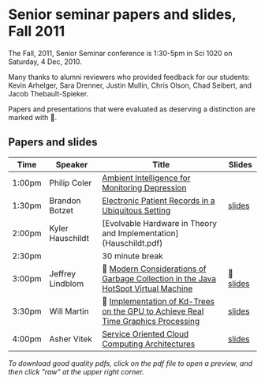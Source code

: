 # Senior seminar papers and slides, Fall 2011

The Fall, 2011, Senior Seminar conference is 1:30-5pm in Sci 1020 on Saturday, 4 Dec, 2010.

Many thanks to alumni reviewers who provided feedback for our students: Kevin Arhelger, Sara Drenner, Justin Mullin, Chris Olson, Chad Seibert, and Jacob Thebault-Spieker.

Papers and presentations that were evaluated as deserving a distinction are marked with 🌟. 

## Papers and slides

| Time | Speaker  | Title       | Slides  |
| -----|----------|-------------|---------|
| 1:00pm | Philip Coler  | [Ambient Intelligence for Monitoring Depression](Coler.pdf) |
| 1:30pm | Brandon Botzet  | [Electronic Patient Records in a Ubiquitous Setting](Botzet.pdf) | [slides](mullinslides.pdf) |
| 2:00pm | Kyler Hauschildt   | [Evolvable Hardware in Theory and Implementation] (Hauschildt.pdf)|
| 2:30pm | | 30 minute break 
| 3:00pm | Jeffrey Lindblom | 🌟 [Modern Considerations of Garbage Collection in the Java HotSpot Virtual Machine](Lindblom.pdf) | 🌟 [slides](Lindblomslides.pdf) |
| 3:30pm | Will Martin | 🌟 [Implementation of Kd-Trees on the GPU to Achieve Real Time Graphics Processing](Martin.pdf) | [slides](Martinslides.pdf) |
| 4:00pm | Asher Vitek  | [Service Oriented Cloud Computing Architectures](Vitek.pdf) | [slides](Vitekslides.pdf) |

*To download good quality pdfs, click on the pdf file to open a preview, and then click "raw" at the upper right corner.* 
